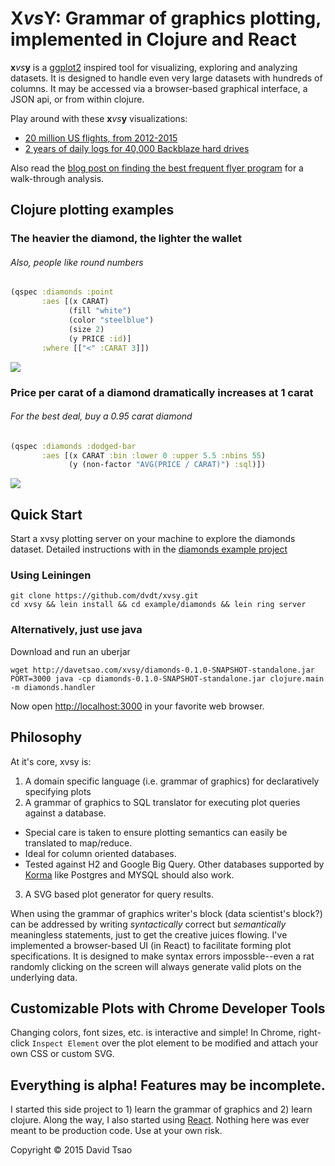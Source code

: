 X<i>vs</i>Y: Grammar of graphics plotting, implemented in Clojure and React
===
**x***vs***y** is a [ggplot2](http://ggplot2.org/) inspired tool for
  visualizing, exploring and analyzing datasets. It is designed to
  handle even very large datasets with hundreds of columns.  It may be
  accessed via a browser-based graphical interface, a JSON api, or
  from within clojure.

Play around with these **x***vs***y** visualizations:
- [20 million US flights, from 2012-2015](http://davetsao.com/flights-visualizer.html)
- [2 years of daily logs for 40,000 Backblaze hard drives](http://davetsao.com/backblaze-hdd-visualizer.html)

Also read the [blog post on finding the best frequent flyer program](http://davetsao.com/blog/2015-06-01-simple-easy-data-viz.html)
for a walk-through analysis.

Clojure plotting examples
---

### The heavier the diamond, the lighter the wallet
###### Also, people like round numbers
```clojure
(qspec :diamonds :point
       :aes [(x CARAT)
             (fill "white")
             (color "steelblue")
             (size 2)
             (y PRICE :id)]
       :where [["<" :CARAT 3]])
```
![](http://davetsao.com/xvsy/plot-1.svg)

### Price per carat of a diamond dramatically increases at 1 carat
###### For the best deal, buy a 0.95 carat diamond
```clojure
(qspec :diamonds :dodged-bar
       :aes [(x CARAT :bin :lower 0 :upper 5.5 :nbins 55)
             (y (non-factor "AVG(PRICE / CARAT)") :sql)])
```
![](http://davetsao.com/xvsy/plot-3.svg)

Quick Start
---
Start a xvsy plotting server on your machine to explore the diamonds dataset. Detailed instructions with in the [diamonds example project](./example/diamonds/README.md)

### Using Leiningen
```
git clone https://github.com/dvdt/xvsy.git
cd xvsy && lein install && cd example/diamonds && lein ring server
```

### Alternatively, just use java
Download and run an uberjar
```
wget http://davetsao.com/xvsy/diamonds-0.1.0-SNAPSHOT-standalone.jar
PORT=3000 java -cp diamonds-0.1.0-SNAPSHOT-standalone.jar clojure.main -m diamonds.handler
```

Now open [http://localhost:3000](http://localhost:3000) in your favorite web browser.

Philosophy
---
At it's core, xvsy is:

1. A domain specific language (i.e. grammar of graphics) for declaratively specifying plots
2. A grammar of graphics to SQL translator for executing plot queries against a database.
 - Special care is taken to ensure plotting semantics can easily be translated to map/reduce.
 - Ideal for column oriented databases.
 - Tested against H2 and Google Big Query. Other databases supported
   by [Korma]() like Postgres and MYSQL should also work.
3. A SVG based plot generator for query results.

When using the grammar of graphics writer's block (data scientist's
block?) can be addressed by writing *syntactically* correct but
*semantically* meaningless statements, just to get the creative juices
flowing. I've implemented a browser-based UI (in React) to facilitate forming
plot specifications. It is designed to make syntax errors impossble--even a rat
randomly clicking on the screen will always generate valid plots on the
underlying data.


Customizable Plots with Chrome Developer Tools
---
Changing colors, font sizes, etc. is interactive and simple! In Chrome, right-click `Inspect Element` over the plot element to be modified and attach your own CSS or custom SVG.

Everything is alpha! Features may be incomplete.
---
I started this side project to 1) learn the grammar of graphics and 2)
learn clojure. Along the way, I also started using
[React](https://facebook.github.io/react/). Nothing here was ever
meant to be production code. Use at your own risk.


Copyright © 2015 David Tsao
